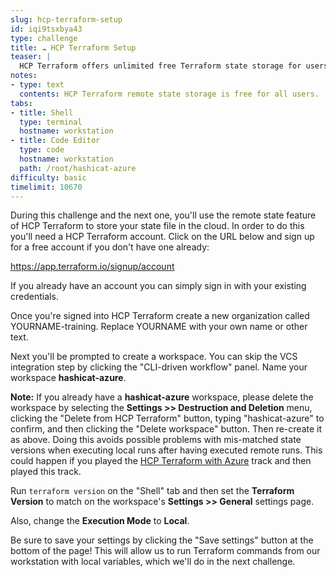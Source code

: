 ```yaml
---
slug: hcp-terraform-setup
id: iqi9tsxbya43
type: challenge
title: ☁️ HCP Terraform Setup
teaser: |
  HCP Terraform offers unlimited free Terraform state storage for users. Safeguard your state files by storing them remotely in HCP Terraform.
notes:
- type: text
  contents: HCP Terraform remote state storage is free for all users.
tabs:
- title: Shell
  type: terminal
  hostname: workstation
- title: Code Editor
  type: code
  hostname: workstation
  path: /root/hashicat-azure
difficulty: basic
timelimit: 10670
---
```

During this challenge and the next one, you'll use the remote state feature of HCP Terraform to store your state file in the cloud. In order to do this you'll need a HCP Terraform account. Click on the URL below and sign up for a free account if you don't have one already:

https://app.terraform.io/signup/account

If you already have an account you can simply sign in with your existing credentials.

Once you're signed into HCP Terraform create a new organization called YOURNAME-training. Replace YOURNAME with your own name or other text.

Next you'll be prompted to create a workspace. You can skip the VCS integration step by clicking the "CLI-driven workflow" panel. Name your workspace **hashicat-azure**.

**Note:** If you already have a **hashicat-azure** workspace, please delete the workspace by selecting the **Settings >> Destruction and Deletion** menu, clicking the "Delete from HCP Terraform" button, typing "hashicat-azure" to confirm, and then clicking the "Delete workspace" button. Then re-create it as above. Doing this avoids possible problems with mis-matched state versions when executing local runs after having executed remote runs. This could happen if you played the [HCP Terraform with Azure](https://play.instruqt.com/hashicorp/tracks/terraform-cloud-azure) track and then played this track.

Run `terraform version` on the "Shell" tab and then set the **Terraform Version** to match on the workspace's **Settings >> General** settings page.

Also, change the **Execution Mode** to **Local**.

Be sure to save your settings by clicking the "Save settings" button at the bottom of the page! This will allow us to run Terraform commands from our workstation with local variables, which we'll do in the next challenge.